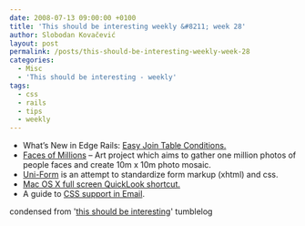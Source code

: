 ```yaml
---
date: 2008-07-13 09:00:00 +0100
title: 'This should be interesting weekly &#8211; week 28'
author: Slobodan Kovačević
layout: post
permalink: /posts/this-should-be-interesting-weekly-week-28
categories:
  - Misc
  - 'This should be interesting - weekly'
tags:
  - css
  - rails
  - tips
  - weekly
---
```

*   What&#8217;s New in Edge Rails: [Easy Join Table Conditions.][1]
*   [Faces of Millions][2] &#8211; Art project which aims to gather one million photos of people faces and create 10m x 10m photo mosaic.
*   [Uni-Form][3] is an attempt to standardize form markup (xhtml) and css.
*   [Mac OS X full screen QuickLook shortcut.][4]
*   A guide to [CSS support in Email][5].

condensed from '[this should be interesting][6]' tumblelog

[1]: http://tumblelog.slobodankovacevic.com/post/41430445/whats-new-in-edge-rails-easy-join-table-conditions
[2]: http://tumblelog.slobodankovacevic.com/post/41483353/faces-of-millions
[3]: http://tumblelog.slobodankovacevic.com/post/41727168/uni-form
[4]: http://tumblelog.slobodankovacevic.com/post/41886839/mac-fullscreen-quicklook-a-k-a-slideshow
[5]: http://tumblelog.slobodankovacevic.com/post/41978415/a-guide-to-css-support-in-email
[6]: http://tumblelog.slobodankovacevic.com/
